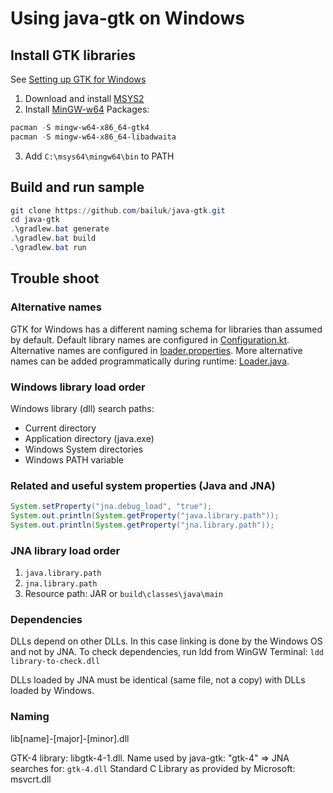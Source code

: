 # Using java-gtk on Windows

## Install GTK libraries

See [Setting up GTK for Windows](https://www.gtk.org/docs/installations/windows)

1. Download and install [MSYS2](http://www.msys2.org/)
2. Install [MinGW-w64](https://www.mingw-w64.org/) Packages:
```PowerShell
pacman -S mingw-w64-x86_64-gtk4
pacman -S mingw-w64-x86_64-libadwaita
```
3. Add `C:\msys64\mingw64\bin` to PATH


## Build and run sample

```PowerShell
git clone https://github.com/bailuk/java-gtk.git
cd java-gtk
.\gradlew.bat generate
.\gradlew.bat build
.\gradlew.bat run
```

## Trouble shoot

### Alternative names

GTK for Windows has a different naming schema for libraries than assumed by default.
Default library names are configured in [Configuration.kt](../generator/src/main/kotlin/ch/bailu/gtk/Configuration.kt).
Alternative names are configured in [loader.properties](../java-gtk/src/main/resources/jna/loader.properties).
More alternative names can be added programmatically during runtime: [Loader.java](../java-gtk/src/main/java/ch/bailu/gtk/lib/jna/Loader.java).


### Windows library load order

Windows library (dll) search paths:
- Current directory
- Application directory (java.exe)
- Windows System directories
- Windows PATH variable


### Related and useful system properties (Java and JNA)

```Java
System.setProperty("jna.debug_load", "true");
System.out.println(System.getProperty("java.library.path"));
System.out.println(System.getProperty("jna.library.path"));
```

### JNA library load order

1. `java.library.path`
2. `jna.library.path`
3. Resource path: JAR or `build\classes\java\main`

### Dependencies

DLLs depend on other DLLs. In this case linking is done by the Windows OS and not by JNA.
To check dependencies, run ldd from WinGW Terminal: `ldd library-to-check.dll`

DLLs loaded by JNA must be identical (same file, not a copy) with DLLs loaded by Windows.


### Naming

lib[name]-[major]-[minor].dll

GTK-4 library: libgtk-4-1.dll. Name used by java-gtk: "gtk-4" => JNA searches for: `gtk-4.dll`
Standard C Library as provided by Microsoft: msvcrt.dll
